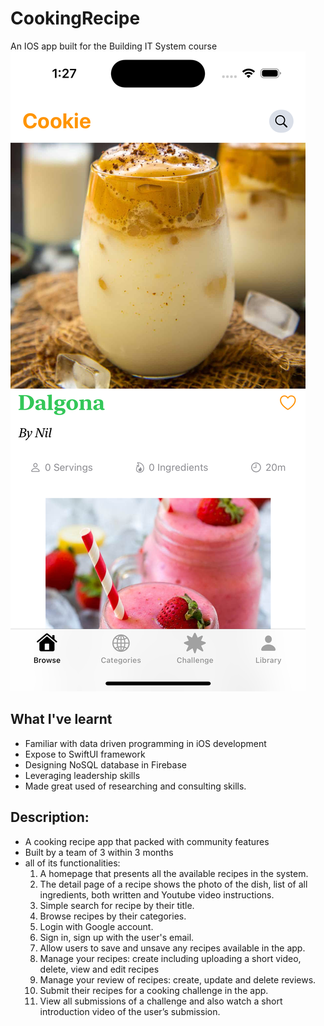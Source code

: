 # CookingRecipe
An IOS app built for the Building IT System course
![home_screen](./screen1.png)
## What I've learnt

- Familiar with data driven programming in iOS development
- Expose to SwiftUI framework
- Designing NoSQL database in Firebase
- Leveraging leadership skills
- Made great used of researching and consulting skills.

## **Description:**

- A cooking recipe app that packed with community features
- Built by a team of 3 within 3 months
- all of its functionalities:
    1. A homepage that presents all the available recipes in the system.
    2. The detail page of a recipe shows the photo of the dish, list of all ingredients, both written and Youtube video instructions.
    3. Simple search for recipe by their title.
    4. Browse recipes by their categories.
    5. Login with Google account.
    6. Sign in, sign up with the user's email.
    7. Allow users to save and unsave any recipes available in the app.
    8. Manage your recipes: create including uploading a short video, delete, view and edit recipes
    9. Manage your review of recipes: create, update and delete reviews.
    10. Submit their recipes for a cooking challenge in the app.
    11. View all submissions of a challenge and also watch a short introduction video of the user’s submission.
